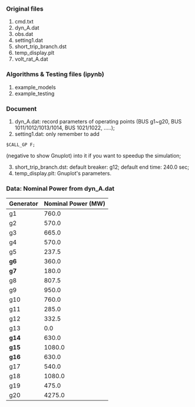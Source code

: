 ### Original files
1. cmd.txt
2. dyn_A.dat
3. obs.dat
4. setting1.dat
5. short\_trip_branch.dst
6. temp_display.plt
7. volt\_rat_A.dat

### Algorithms & Testing files (ipynb)
1. example_models
2. example_testing

### Document
1. dyn_A.dat: record parameters of operating points (BUS g1~g20, BUS 1011/1012/1013/1014, BUS 1021/1022, .....);
2. setting1.dat: only remember to add 
```shell
$CALL_GP F;
```
(negative to show Gnuplot) into it if you want to speedup the simulation;

3. short\_trip_branch.dst: default breaker: g12; default end time: 240.0 sec;
4. temp_display.plt: Gnuplot's parameters.

### Data: Nominal Power from dyn_A.dat
| Generator | Nominal Power (MW)|
|-----------|-------------------|
| g1        | 760.0             |
| g2        | 570.0             |
| g3        | 665.0             |
| g4        | 570.0             |
| g5        | 237.5             |
| **g6**    | 360.0             |
| **g7**    | 180.0             |
| g8        | 807.5             |
| g9        | 950.0             |
| g10       | 760.0             |
| g11       | 285.0             |
| g12       | 332.5             |
| g13       | 0.0               |
| **g14**   | 630.0             |
| **g15**   | 1080.0            |
| **g16**   | 630.0             |
| g17       | 540.0             |
| g18       | 1080.0            |
| g19       | 475.0             |
| g20       | 4275.0            |
